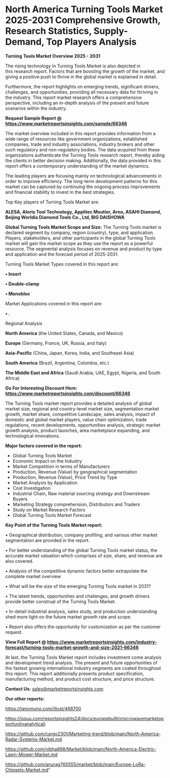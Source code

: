 # North America Turning Tools Market 2025-2031 Comprehensive Growth, Research Statistics, Supply-Demand,  Top Players Analysis

<Strong> Turning Tools Market Overview 2025 - 2031</strong>

The rising technology in Turning Tools Market is also depicted in this research report. Factors that are boosting the growth of the market, and giving a positive push to thrive in the global market is explained in detail.

Furthermore, the report highlights on emerging trends, significant drivers, challenges, and opportunities, providing all necessary data for thriving in the industry. This report market research offers a comprehensive perspective, including an in-depth analysis of the present and future scenarios within the industry.

<strong>Request Sample Report @ <a href=https://www.marketreportsinsights.com/sample/66346>https://www.marketreportsinsights.com/sample/66346</a></strong>

The market overview included in this report provides information from a wide range of resources like government organizations, established companies, trade and industry associations, industry brokers and other such regulatory and non-regulatory bodies. The data acquired from these organizations authenticate the Turning Tools research report, thereby aiding the clients in better decision making. Additionally, the data provided in this report offers a contemporary understanding of the market dynamics.

The leading players are focusing mainly on technological advancements in order to improve efficiency. The long-term development patterns for this market can be captured by continuing the ongoing process improvements and financial stability to invest in the best strategies.

Top Key players of Turning Tools Market are:

<strong>ALESA, Aloris Tool Technology, Applitec Moutier, Arno, ASAHI Diamond, Beijing Worldia Diamond Tools Co., Ltd, BIG DAISHOWA</strong>

<strong><b>Global Turning Tools Market Scope and Size:</b></strong>
The Turning Tools market is declared segment by company, region (country), type, and application. Players, stakeholders, and other participants in the global Turning Tools market will gain the market scope as they use the report as a powerful resource. The segmental analysis focuses on revenue and product by type and application and the forecast period of 2025-2031.

Turning Tools Market Types covered in this report are:

<strong>• Insert

• Double-clamp

• Monobloc</strong>

Market Applications covered in this report are:

<strong>• .</strong> 

Regional Analysis

<strong>North America</strong> (the United States, Canada, and Mexico)

<strong>Europe</strong> (Germany, France, UK, Russia, and Italy)

<strong>Asia-Pacific</strong> (China, Japan, Korea, India, and Southeast Asia)

<strong>South America</strong> (Brazil, Argentina, Colombia, etc.)

<strong>The Middle East and Africa</strong> (Saudi Arabia, UAE, Egypt, Nigeria, and South Africa)

<strong>Go For Interesting Discount Here: <a href=https://www.marketreportsinsights.com/discount/66346>https://www.marketreportsinsights.com/discount/66346</a></strong>

The Turning Tools market report provides a detailed analysis of global market size, regional and country-level market size, segmentation market growth, market share, competitive Landscape, sales analysis, impact of domestic and global market players, value chain optimization, trade regulations, recent developments, opportunities analysis, strategic market growth analysis, product launches, area marketplace expanding, and technological innovations.

<strong><b>Major factors covered in the report:</b></strong>
<ul>
  <li>Global Turning Tools Market </li>
  <li>Economic Impact on the Industry</li>
  <li>Market Competition in terms of Manufacturers</li>
  <li>Production, Revenue (Value) by geographical segmentation</li>
  <li>Production, Revenue (Value), Price Trend by Type</li>
  <li>Market Analysis by Application</li>
  <li>Cost Investigation</li>
  <li>Industrial Chain, Raw material sourcing strategy and Downstream Buyers</li>
  <li>Marketing Strategy comprehension, Distributors and Traders</li>
  <li>Study on Market Research Factors</li>
  <li>Global Turning Tools Market Forecast</li>
</ul>

<strong><b>Key Point of the Turning Tools Market report:</b></strong>

• Geographical distribution, company profiling, and various other market segmentation are provided in the report.

• For better understanding of the global Turning Tools market status, the accurate market valuation which comprises of size, share, and revenue are also covered.

• Analysis of the competitive dynamic factors better extrapolate the complete market overview

• What will be the size of the emerging Turning Tools market in 2031?

• The latest trends, opportunities and challenges, and growth drivers provide better construal of the Turning Tools Market.

• In-detail industrial analysis, sales study, and production understanding shed more light on the future market growth rate and scope.

• Report also offers the opportunity for customization as per the customer request.

<strong><b>View Full Report @ <a href=https://www.marketreportsinsights.com/industry-forecast/turning-tools-market-growth-and-size-2021-66346>https://www.marketreportsinsights.com/industry-forecast/turning-tools-market-growth-and-size-2021-66346</a></b></strong>


At last, the Turning Tools Market report includes investment come analysis and development trend analysis. The present and future opportunities of the fastest growing international industry segments are coated throughout this report. This report additionally presents product specification, manufacturing method, and product cost structure, and price structure.

<strong>Contact Us:</strong>
sales@marketreportsinsights.com

<strong>Our other reports:</strong>

<a href=https://tanomuno.com/illust/468700>https://tanomuno.com/illust/468700</a>

<a href=https://issuu.com/reportsinsights24/docs/europebuiltinmicrowavemarketopportunityanalyticali>https://issuu.com/reportsinsights24/docs/europebuiltinmicrowavemarketopportunityanalyticali</a>

<a href=https://github.com/cargo2301/Marketing-trend/blob/main/North-America-Radar-Systems-Market.md>https://github.com/cargo2301/Marketing-trend/blob/main/North-America-Radar-Systems-Market.md</a>

<a href=https://github.com/vibha898/Market/blob/main/North-America-Electric-Lawn-Mower-Market.md>https://github.com/vibha898/Market/blob/main/North-America-Electric-Lawn-Mower-Market.md</a>

<a href=https://github.com/anurag765555/market/blob/main/Europe-LoRa-Chipsets-Market.md>https://github.com/anurag765555/market/blob/main/Europe-LoRa-Chipsets-Market.md</a>"
